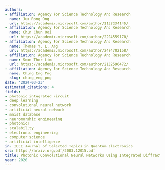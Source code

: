 ```yaml
---
authors:
- affiliation: Agency For Science Technology And Research
  name: Jun Rong Ong
  url: https://academic.microsoft.com/author/2133234145/
- affiliation: Agency For Science Technology And Research
  name: Chin Chun Ooi
  url: https://academic.microsoft.com/author/2214559170/
- affiliation: Agency For Science Technology And Research
  name: Thomas Y. L. Ang
  url: https://academic.microsoft.com/author/2494702158/
- affiliation: Agency For Science Technology And Research
  name: Soon Thor Lim
  url: https://academic.microsoft.com/author/2112596472/
- affiliation: Agency For Science Technology And Research
  name: Ching Eng Png
  slug: ching_eng_png
date: '2020-03-23'
estimated_citations: 4
fields:
- photonic integrated circuit
- deep learning
- convolutional neural network
- artificial neural network
- mnist database
- neuromorphic engineering
- photonics
- scalability
- electronic engineering
- computer science
- artificial intelligence
in: IEEE Journal of Selected Topics in Quantum Electronics
src: https://arxiv.org/pdf/2003.12015.pdf
title: Photonic Convolutional Neural Networks Using Integrated Diffractive Optics
year: 2020
---
```

